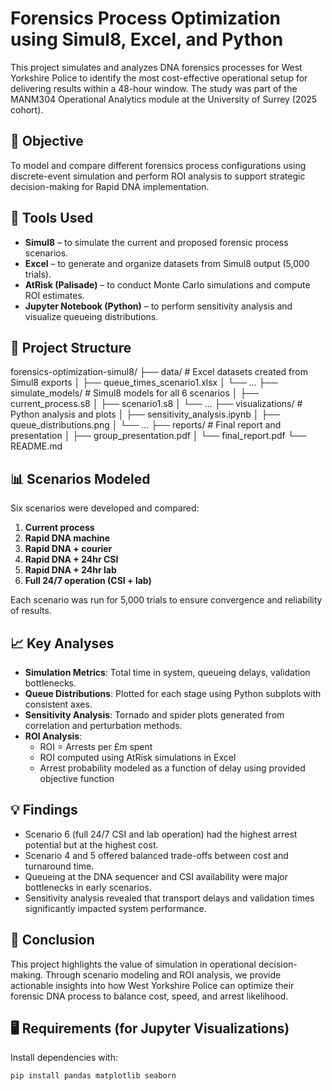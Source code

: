 # Forensics Process Optimization using Simul8, Excel, and Python

This project simulates and analyzes DNA forensics processes for West Yorkshire Police to identify the most cost-effective operational setup for delivering results within a 48-hour window. The study was part of the MANM304 Operational Analytics module at the University of Surrey (2025 cohort).

## 🎯 Objective
To model and compare different forensics process configurations using discrete-event simulation and perform ROI analysis to support strategic decision-making for Rapid DNA implementation.

## 🧰 Tools Used
- **Simul8** – to simulate the current and proposed forensic process scenarios.
- **Excel** – to generate and organize datasets from Simul8 output (5,000 trials).
- **AtRisk (Palisade)** – to conduct Monte Carlo simulations and compute ROI estimates.
- **Jupyter Notebook (Python)** – to perform sensitivity analysis and visualize queueing distributions.

## 📁 Project Structure

forensics-optimization-simul8/
├── data/                      # Excel datasets created from Simul8 exports
│   ├── queue_times_scenario1.xlsx
│   └── ...
├── simulate_models/           # Simul8 models for all 6 scenarios
│   ├── current_process.s8
│   ├── scenario1.s8
│   └── ...
├── visualizations/            # Python analysis and plots
│   ├── sensitivity_analysis.ipynb
│   ├── queue_distributions.png
│   └── ...
├── reports/                   # Final report and presentation
│   ├── group_presentation.pdf
│   └── final_report.pdf
└── README.md

## 📊 Scenarios Modeled
Six scenarios were developed and compared:
1. **Current process**
2. **Rapid DNA machine**
3. **Rapid DNA + courier**
4. **Rapid DNA + 24hr CSI**
5. **Rapid DNA + 24hr lab**
6. **Full 24/7 operation (CSI + lab)**

Each scenario was run for 5,000 trials to ensure convergence and reliability of results.

## 📈 Key Analyses
- **Simulation Metrics**: Total time in system, queueing delays, validation bottlenecks.
- **Queue Distributions**: Plotted for each stage using Python subplots with consistent axes.
- **Sensitivity Analysis**: Tornado and spider plots generated from correlation and perturbation methods.
- **ROI Analysis**:
  - ROI = Arrests per £m spent
  - ROI computed using AtRisk simulations in Excel
  - Arrest probability modeled as a function of delay using provided objective function

## 💡 Findings
- Scenario 6 (full 24/7 CSI and lab operation) had the highest arrest potential but at the highest cost.
- Scenario 4 and 5 offered balanced trade-offs between cost and turnaround time.
- Queueing at the DNA sequencer and CSI availability were major bottlenecks in early scenarios.
- Sensitivity analysis revealed that transport delays and validation times significantly impacted system performance.

## 📌 Conclusion
This project highlights the value of simulation in operational decision-making. Through scenario modeling and ROI analysis, we provide actionable insights into how West Yorkshire Police can optimize their forensic DNA process to balance cost, speed, and arrest likelihood.

## 🖥️ Requirements (for Jupyter Visualizations)
Install dependencies with:

```bash
pip install pandas matplotlib seaborn
